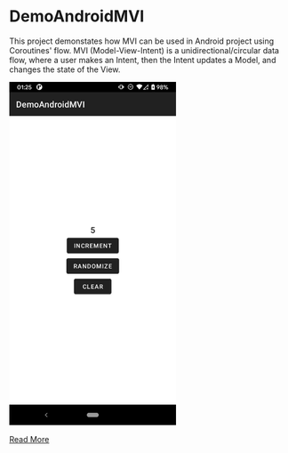 # DemoAndroidMVI
This project demonstates how MVI can be used in Android project using Coroutines' flow. MVI (Model-View-Intent) is a unidirectional/circular data flow, where a user makes an Intent, then the Intent updates a Model, and changes the state of the View.

<img src="https://github.com/Saranomy/DemoAndroidMVI/blob/main/screenshot-1612862728530.jpg" width=300 />

[Read More](https://medium.com/@abhiappmobiledeveloper/android-mvi-reactive-architecture-pattern-74e5f1300a87)
